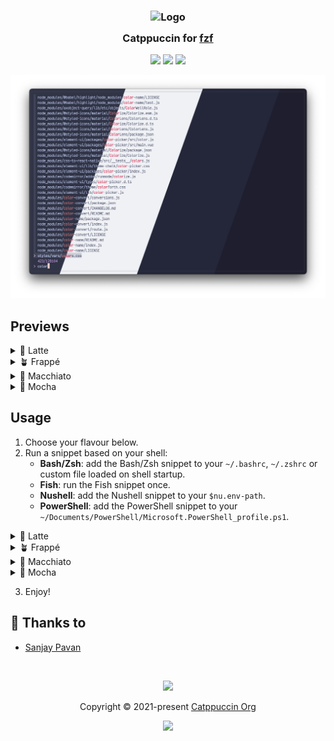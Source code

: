 <h3 align="center">
	<img src="https://raw.githubusercontent.com/catppuccin/catppuccin/main/assets/logos/exports/1544x1544_circle.png" width="100" alt="Logo"/><br/>
	<img src="https://raw.githubusercontent.com/catppuccin/catppuccin/main/assets/misc/transparent.png" height="30" width="0px"/>
	Catppuccin for <a href="https://github.com/junegunn/fzf">fzf</a>
	<img src="https://raw.githubusercontent.com/catppuccin/catppuccin/main/assets/misc/transparent.png" height="30" width="0px"/>
</h3>

<p align="center">
    <a href="https://github.com/catppuccin/fzf/stargazers"><img src="https://img.shields.io/github/stars/catppuccin/fzf?colorA=363a4f&colorB=b7bdf8&style=for-the-badge"></a>
    <a href="https://github.com/catppuccin/fzf/issues"><img src="https://img.shields.io/github/issues/catppuccin/fzf?colorA=363a4f&colorB=f5a97f&style=for-the-badge"></a>
    <a href="https://github.com/catppuccin/fzf/contributors"><img src="https://img.shields.io/github/contributors/catppuccin/fzf?colorA=363a4f&colorB=a6da95&style=for-the-badge"></a>
</p>

<p align="center">
		<img src="./assets/preview.webp" />
</p>

## Previews
<details>
<summary>🌻 Latte</summary>
<img src="./assets/latte.webp" />
</details>
<details>
<summary>🪴 Frappé</summary>
<img src="./assets/frappe.webp" />
</details>
<details>
<summary>🌺 Macchiato</summary>
<img src="./assets/macchiato.webp" />
</details>
<details>
<summary>🌿 Mocha</summary>
<img src="./assets/mocha.webp" />
</details>

## Usage

1. Choose your flavour below.
2. Run a snippet based on your shell:
    - **Bash/Zsh**: add the Bash/Zsh snippet to your `~/.bashrc`, `~/.zshrc` or custom file loaded on shell startup.
    - **Fish**: run the Fish snippet once.
    - **Nushell**: add the Nushell snippet to your `$nu.env-path`.
    - **PowerShell**: add the PowerShell snippet to your `~/Documents/PowerShell/Microsoft.PowerShell_profile.ps1`.

<details>
<summary>🌻 Latte</summary>

**Bash/Zsh**:
```sh
export FZF_DEFAULT_OPTS=" \
--color=bg+:#ccd0da,bg:#eff1f5,spinner:#dc8a78,hl:#d20f39 \
--color=fg:#4c4f69,header:#d20f39,info:#8839ef,pointer:#dc8a78 \
--color=marker:#dc8a78,fg+:#4c4f69,prompt:#8839ef,hl+:#d20f39"
```

**Fish**:
```sh
set -Ux FZF_DEFAULT_OPTS "\
--color=bg+:#ccd0da,bg:#eff1f5,spinner:#dc8a78,hl:#d20f39 \
--color=fg:#4c4f69,header:#d20f39,info:#8839ef,pointer:#dc8a78 \
--color=marker:#dc8a78,fg+:#4c4f69,prompt:#8839ef,hl+:#d20f39"
```

**Nushell**:
```nu
$env.FZF_DEFAULT_OPTS = "
--color=bg+:#ccd0da,bg:#eff1f5,spinner:#dc8a78,hl:#d20f39
--color=fg:#4c4f69,header:#d20f39,info:#8839ef,pointer:#dc8a78
--color=marker:#dc8a78,fg+:#4c4f69,prompt:#8839ef,hl+:#d20f39"
```

**PowerShell**:
```powershell
$ENV:FZF_DEFAULT_OPTS=@"
--color=bg+:#ccd0da,bg:#eff1f5,spinner:#dc8a78,hl:#d20f39
--color=fg:#4c4f69,header:#d20f39,info:#8839ef,pointer:#dc8a78
--color=marker:#dc8a78,fg+:#4c4f69,prompt:#8839ef,hl+:#d20f39
"@
```

</details>

<details>
<summary>🪴 Frappé</summary>

**Bash/Zsh**:
```sh
export FZF_DEFAULT_OPTS=" \
--color=bg+:#414559,bg:#303446,spinner:#f2d5cf,hl:#e78284 \
--color=fg:#c6d0f5,header:#e78284,info:#ca9ee6,pointer:#f2d5cf \
--color=marker:#f2d5cf,fg+:#c6d0f5,prompt:#ca9ee6,hl+:#e78284"
```

**Fish**:
```sh
set -Ux FZF_DEFAULT_OPTS "\
--color=bg+:#414559,bg:#303446,spinner:#f2d5cf,hl:#e78284 \
--color=fg:#c6d0f5,header:#e78284,info:#ca9ee6,pointer:#f2d5cf \
--color=marker:#f2d5cf,fg+:#c6d0f5,prompt:#ca9ee6,hl+:#e78284"
```

**Nushell**:
```nu
$env.FZF_DEFAULT_OPTS = "
--color=bg+:#414559,bg:#303446,spinner:#f2d5cf,hl:#e78284
--color=fg:#c6d0f5,header:#e78284,info:#ca9ee6,pointer:#f2d5cf
--color=marker:#f2d5cf,fg+:#c6d0f5,prompt:#ca9ee6,hl+:#e78284"
```

**PowerShell**:
```powershell
$ENV:FZF_DEFAULT_OPTS=@"
--color=bg+:#414559,bg:#303446,spinner:#f2d5cf,hl:#e78284
--color=fg:#c6d0f5,header:#e78284,info:#ca9ee6,pointer:#f2d5cf
--color=marker:#f2d5cf,fg+:#c6d0f5,prompt:#ca9ee6,hl+:#e78284
"@
```

</details>

<details>
<summary>🌺 Macchiato</summary>

**Bash/Zsh**:
```sh
export FZF_DEFAULT_OPTS=" \
--color=bg+:#363a4f,bg:#24273a,spinner:#f4dbd6,hl:#ed8796 \
--color=fg:#cad3f5,header:#ed8796,info:#c6a0f6,pointer:#f4dbd6 \
--color=marker:#f4dbd6,fg+:#cad3f5,prompt:#c6a0f6,hl+:#ed8796"
```

**Fish**:
```sh
set -Ux FZF_DEFAULT_OPTS "\
--color=bg+:#363a4f,bg:#24273a,spinner:#f4dbd6,hl:#ed8796 \
--color=fg:#cad3f5,header:#ed8796,info:#c6a0f6,pointer:#f4dbd6 \
--color=marker:#f4dbd6,fg+:#cad3f5,prompt:#c6a0f6,hl+:#ed8796"
```

**Nushell**:
```nu
$env.FZF_DEFAULT_OPTS = "
--color=bg+:#363a4f,bg:#24273a,spinner:#f4dbd6,hl:#ed8796
--color=fg:#cad3f5,header:#ed8796,info:#c6a0f6,pointer:#f4dbd6
--color=marker:#f4dbd6,fg+:#cad3f5,prompt:#c6a0f6,hl+:#ed8796"
```

**PowerShell**:
```powershell
$ENV:FZF_DEFAULT_OPTS=@"
--color=bg+:#363a4f,bg:#24273a,spinner:#f4dbd6,hl:#ed8796
--color=fg:#cad3f5,header:#ed8796,info:#c6a0f6,pointer:#f4dbd6
--color=marker:#f4dbd6,fg+:#cad3f5,prompt:#c6a0f6,hl+:#ed8796
"@
```

</details>

<details>
<summary>🌿 Mocha</summary>

**Bash/Zsh**:
```sh
export FZF_DEFAULT_OPTS=" \
--color=bg+:#313244,bg:#1e1e2e,spinner:#f5e0dc,hl:#f38ba8 \
--color=fg:#cdd6f4,header:#f38ba8,info:#cba6f7,pointer:#f5e0dc \
--color=marker:#f5e0dc,fg+:#cdd6f4,prompt:#cba6f7,hl+:#f38ba8"
```

**Fish**:
```sh
set -Ux FZF_DEFAULT_OPTS "\
--color=bg+:#313244,bg:#1e1e2e,spinner:#f5e0dc,hl:#f38ba8 \
--color=fg:#cdd6f4,header:#f38ba8,info:#cba6f7,pointer:#f5e0dc \
--color=marker:#f5e0dc,fg+:#cdd6f4,prompt:#cba6f7,hl+:#f38ba8"
```

**Nushell**:
```nu
$env.FZF_DEFAULT_OPTS = "
--color=bg+:#313244,bg:#1e1e2e,spinner:#f5e0dc,hl:#f38ba8
--color=fg:#cdd6f4,header:#f38ba8,info:#cba6f7,pointer:#f5e0dc
--color=marker:#f5e0dc,fg+:#cdd6f4,prompt:#cba6f7,hl+:#f38ba8"
```

**PowerShell**:
```powershell
$ENV:FZF_DEFAULT_OPTS=@"
--color=bg+:#313244,bg:#1e1e2e,spinner:#f5e0dc,hl:#f38ba8
--color=fg:#cdd6f4,header:#f38ba8,info:#cba6f7,pointer:#f5e0dc
--color=marker:#f5e0dc,fg+:#cdd6f4,prompt:#cba6f7,hl+:#f38ba8
"@
```

</details>

3. Enjoy!

## 💝 Thanks to

- [Sanjay Pavan](https://github.com/WitherCubes)

&nbsp;

<p align="center"><img src="https://raw.githubusercontent.com/catppuccin/catppuccin/main/assets/footers/gray0_ctp_on_line.svg?sanitize=true" /></p>
<p align="center">Copyright &copy; 2021-present <a href="https://github.com/catppuccin" target="_blank">Catppuccin Org</a>
<p align="center"><a href="https://github.com/catppuccin/catppuccin/blob/main/LICENSE"><img src="https://img.shields.io/static/v1.svg?style=for-the-badge&label=License&message=MIT&logoColor=d9e0ee&colorA=363a4f&colorB=b7bdf8"/></a></p>
